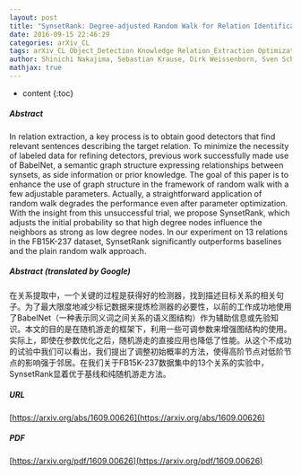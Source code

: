 ```yaml
---
layout: post
title: "SynsetRank: Degree-adjusted Random Walk for Relation Identification"
date: 2016-09-15 22:46:29
categories: arXiv_CL
tags: arXiv_CL Object_Detection Knowledge Relation_Extraction Optimization Detection Relation
author: Shinichi Nakajima, Sebastian Krause, Dirk Weissenborn, Sven Schmeier, Nico Goernitz, Feiyu Xu
mathjax: true
---
```


* content
{:toc}

##### Abstract
In relation extraction, a key process is to obtain good detectors that find relevant sentences describing the target relation. To minimize the necessity of labeled data for refining detectors, previous work successfully made use of BabelNet, a semantic graph structure expressing relationships between synsets, as side information or prior knowledge. The goal of this paper is to enhance the use of graph structure in the framework of random walk with a few adjustable parameters. Actually, a straightforward application of random walk degrades the performance even after parameter optimization. With the insight from this unsuccessful trial, we propose SynsetRank, which adjusts the initial probability so that high degree nodes influence the neighbors as strong as low degree nodes. In our experiment on 13 relations in the FB15K-237 dataset, SynsetRank significantly outperforms baselines and the plain random walk approach.

##### Abstract (translated by Google)
在关系提取中，一个关键的过程是获得好的检测器，找到描述目标关系的相关句子。为了最大限度地减少标记数据来提炼检测器的必要性，以前的工作成功地使用了BabelNet（一种表示同义词之间关系的语义图结构）作为辅助信息或先验知识。本文的目的是在随机游走的框架下，利用一些可调参数来增强图结构的使用。实际上，即使在参数优化之后，随机游走的直接应用也降低了性能。从这个不成功的试验中我们可以看出，我们提出了调整初始概率的方法，使得高阶节点对低阶节点的影响强于邻居。在我们关于FB15K-237数据集中的13个关系的实验中，SynsetRank显着优于基线和纯随机游走方法。

##### URL
[https://arxiv.org/abs/1609.00626](https://arxiv.org/abs/1609.00626)

##### PDF
[https://arxiv.org/pdf/1609.00626](https://arxiv.org/pdf/1609.00626)

